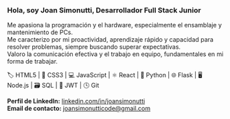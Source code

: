 ### Hola, soy Joan Simonutti, Desarrollador Full Stack Junior  

Me apasiona la programación y el hardware, especialmente el ensamblaje y mantenimiento de PCs.  
Me caracterizo por mi proactividad, aprendizaje rápido y capacidad para resolver problemas, siempre buscando superar expectativas.  
Valoro la comunicación efectiva y el trabajo en equipo, fundamentales en mi forma de trabajar.  

🏷️ HTML5 | 🎨 CSS3 | 💻 JavaScript | ⚛️ React | 🐍 Python | 🌐 Flask | 🖥️ Node.js | 🗃️ SQL | 🔑 JWT | 🕓 Git  

**Perfil de LinkedIn:** [linkedin.com/in/joansimonutti](https://www.linkedin.com/in/joansimonutti/)  
**Email de contacto:** [joansimonutticode@gmail.com](mailto:joansimonutticode@gmail.com)  

